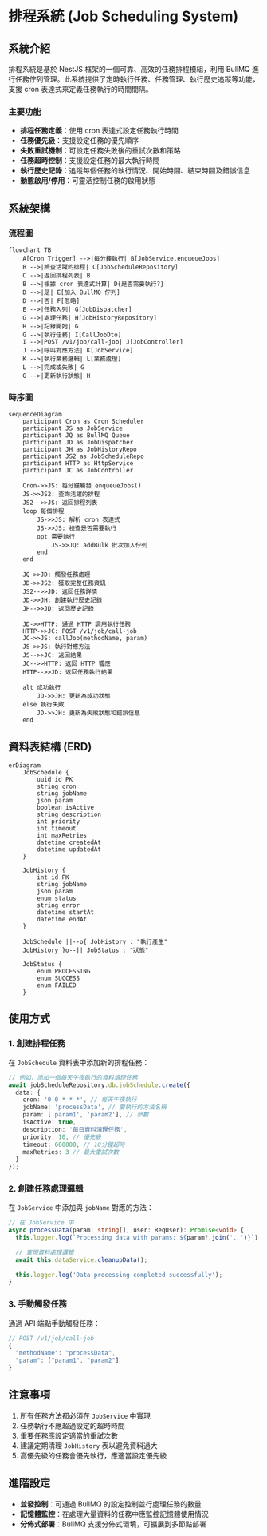 # 排程系統 (Job Scheduling System)

## 系統介紹

排程系統是基於 NestJS 框架的一個可靠、高效的任務排程模組，利用 BullMQ 進行任務佇列管理。此系統提供了定時執行任務、任務管理、執行歷史追蹤等功能，支援 cron 表達式來定義任務執行的時間間隔。

### 主要功能

- **排程任務定義**：使用 cron 表達式設定任務執行時間
- **任務優先級**：支援設定任務的優先順序
- **失敗重試機制**：可設定任務失敗後的重試次數和策略
- **任務超時控制**：支援設定任務的最大執行時間
- **執行歷史記錄**：追蹤每個任務的執行情況、開始時間、結束時間及錯誤信息
- **動態啟用/停用**：可靈活控制任務的啟用狀態

## 系統架構

### 流程圖

```mermaid
flowchart TB
    A[Cron Trigger] -->|每分鐘執行| B[JobService.enqueueJobs]
    B -->|檢查活躍的排程| C[JobScheduleRepository]
    C -->|返回排程列表| B
    B -->|根據 cron 表達式計算| D{是否需要執行?}
    D -->|是| E[加入 BullMQ 佇列]
    D -->|否| F[忽略]
    E -->|任務入列| G[JobDispatcher]
    G -->|處理任務| H[JobHistoryRepository]
    H -->|記錄開始| G
    G -->|執行任務| I[CallJobDto]
    I -->|POST /v1/job/call-job| J[JobController]
    J -->|呼叫對應方法| K[JobService]
    K -->|執行業務邏輯| L[業務處理]
    L -->|完成或失敗| G
    G -->|更新執行狀態| H
```

### 時序圖

```mermaid
sequenceDiagram
    participant Cron as Cron Scheduler
    participant JS as JobService
    participant JQ as BullMQ Queue
    participant JD as JobDispatcher
    participant JH as JobHistoryRepo
    participant JS2 as JobScheduleRepo
    participant HTTP as HttpService
    participant JC as JobController
    
    Cron->>JS: 每分鐘觸發 enqueueJobs()
    JS->>JS2: 查詢活躍的排程
    JS2-->>JS: 返回排程列表
    loop 每個排程
        JS->>JS: 解析 cron 表達式
        JS->>JS: 檢查是否需要執行
        opt 需要執行
            JS->>JQ: addBulk 批次加入佇列
        end
    end
    
    JQ->>JD: 觸發任務處理
    JD->>JS2: 獲取完整任務資訊
    JS2-->>JD: 返回任務詳情
    JD->>JH: 創建執行歷史記錄
    JH-->>JD: 返回歷史記錄
    
    JD->>HTTP: 通過 HTTP 調用執行任務
    HTTP->>JC: POST /v1/job/call-job
    JC->>JS: callJob(methodName, param)
    JS->>JS: 執行對應方法
    JS-->>JC: 返回結果
    JC-->>HTTP: 返回 HTTP 響應
    HTTP-->>JD: 返回任務執行結果
    
    alt 成功執行
        JD->>JH: 更新為成功狀態
    else 執行失敗
        JD->>JH: 更新為失敗狀態和錯誤信息
    end
```

## 資料表結構 (ERD)

```mermaid
erDiagram
    JobSchedule {
        uuid id PK
        string cron
        string jobName
        json param
        boolean isActive
        string description
        int priority
        int timeout
        int maxRetries
        datetime createdAt
        datetime updatedAt
    }
    
    JobHistory {
        int id PK
        string jobName
        json param
        enum status
        string error
        datetime startAt
        datetime endAt
    }
    
    JobSchedule ||--o{ JobHistory : "執行產生"
    JobHistory }o--|| JobStatus : "狀態"
    
    JobStatus {
        enum PROCESSING
        enum SUCCESS
        enum FAILED
    }
```

## 使用方式

### 1. 創建排程任務

在 `JobSchedule` 資料表中添加新的排程任務：

```typescript
// 例如，添加一個每天午夜執行的資料清理任務
await jobScheduleRepository.db.jobSchedule.create({
  data: {
    cron: '0 0 * * *', // 每天午夜執行
    jobName: 'processData', // 要執行的方法名稱
    param: ['param1', 'param2'], // 參數
    isActive: true,
    description: '每日資料清理任務',
    priority: 10, // 優先級
    timeout: 600000, // 10分鐘超時
    maxRetries: 3 // 最大重試次數
  }
});
```

### 2. 創建任務處理邏輯

在 `JobService` 中添加與 `jobName` 對應的方法：

```typescript
// 在 JobService 中
async processData(param: string[], user: ReqUser): Promise<void> {
  this.logger.log(`Processing data with params: ${param?.join(', ')}`);
  
  // 實現資料處理邏輯
  await this.dataService.cleanupData();
  
  this.logger.log('Data processing completed successfully');
}
```

### 3. 手動觸發任務

通過 API 端點手動觸發任務：

```typescript
// POST /v1/job/call-job
{
  "methodName": "processData",
  "param": ["param1", "param2"]
}
```

## 注意事項

1. 所有任務方法都必須在 `JobService` 中實現
2. 任務執行不應超過設定的超時時間
3. 重要任務應設定適當的重試次數
4. 建議定期清理 `JobHistory` 表以避免資料過大
5. 高優先級的任務會優先執行，應適當設定優先級

## 進階設定

- **並發控制**：可通過 BullMQ 的設定控制並行處理任務的數量
- **記憶體監控**：在處理大量資料的任務中應監控記憶體使用情況
- **分佈式部署**：BullMQ 支援分佈式環境，可擴展到多節點部署
